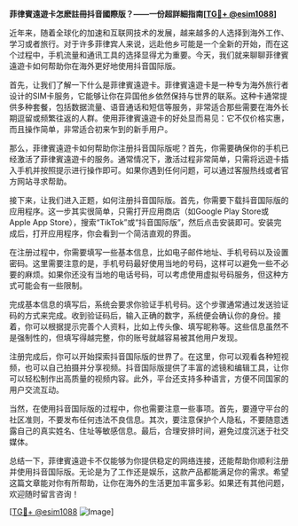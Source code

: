 **菲律賓遠遊卡怎麽註冊抖音國際版？——一份超詳細指南[[TG💪+ @esim1088](https://t.me/s/esim1088)]**

近年来，随着全球化的加速和互联网技术的发展，越来越多的人选择到海外工作、学习或者旅行。对于许多菲律宾人来说，远赴他乡可能是一个全新的开始，而在这个过程中，手机流量和通讯工具的选择显得尤为重要。今天，我们就来聊聊菲律賓遠遊卡如何帮助你在海外更好地使用抖音国际版。

首先，让我们了解一下什么是菲律賓遠遊卡。菲律賓遠遊卡是一种专为海外旅行者设计的SIM卡服务，它能够让你在异国他乡依然保持与世界的联系。这种卡通常提供多种套餐，包括数据流量、语音通话和短信等服务，非常适合那些需要在海外长期逗留或频繁往返的人群。使用菲律賓遠遊卡的好处显而易见：它不仅价格实惠，而且操作简单，非常适合初来乍到的新手用户。

那么，菲律賓遠遊卡如何帮助你注册抖音国际版呢？首先，你需要确保你的手机已经激活了菲律賓遠遊卡的服务。通常情况下，激活过程非常简单，只需将远遊卡插入手机并按照提示进行操作即可。如果你遇到任何问题，可以通过客服热线或者官方网站寻求帮助。

接下来，让我们进入正题，如何注册抖音国际版。首先，你需要下载抖音国际版的应用程序。这一步其实很简单，只需打开应用商店（如Google Play Store或Apple App Store），搜索“TikTok”或“抖音国际版”，然后点击安装即可。安装完成后，打开应用程序，你会看到一个简洁直观的界面。

在注册过程中，你需要填写一些基本信息，比如电子邮件地址、手机号码以及设置密码。这里需要注意的是，手机号码最好使用当地的号码，这样可以避免一些不必要的麻烦。如果你还没有当地的电话号码，可以考虑使用虚拟号码服务，但这种方式可能会有一些限制。

完成基本信息的填写后，系统会要求你验证手机号码。这个步骤通常通过发送验证码的方式来完成。收到验证码后，输入正确的数字，系统便会确认你的身份。接着，你可以根据提示完善个人资料，比如上传头像、填写昵称等。这些信息虽然不是强制性的，但填写得越完整，你的账号就越容易被其他用户发现。

注册完成后，你可以开始探索抖音国际版的世界了。在这里，你可以观看各种短视频，也可以自己拍摄并分享视频。抖音国际版提供了丰富的滤镜和编辑工具，让你可以轻松制作出高质量的视频内容。此外，平台还支持多种语言，方便不同国家的用户交流互动。

当然，在使用抖音国际版的过程中，你也需要注意一些事项。首先，要遵守平台的社区准则，不要发布任何违法不良信息。其次，要注意保护个人隐私，不要随意透露自己的真实姓名、住址等敏感信息。最后，合理安排时间，避免过度沉迷于社交媒体。

总结一下，菲律賓遠遊卡不仅能够为你提供稳定的网络连接，还能帮助你顺利注册并使用抖音国际版。无论是为了工作还是娱乐，这款产品都能满足你的需求。希望这篇文章能对你有所帮助，让你在海外的生活更加丰富多彩。如果还有其他问题，欢迎随时留言咨询！

[[TG💪+ @esim1088](https://t.me/s/esim1088) ![Image](https://i.postimg.cc/4NQfJmqS/Snipaste-2025-05-13-00-14-12.png)]